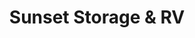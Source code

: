 ---
title: "Sunset Storage & RV"
url: /eagle-mountain/sunset-storage-and-rv/
shop: storage rental
---